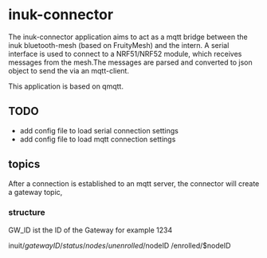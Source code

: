 # inuk-connector

The inuk-connector application aims to act as a mqtt bridge between the inuk bluetooth-mesh (based on FruityMesh) and the intern.
A serial interface is used to connect to a NRF51/NRF52 module, which receives messages from the mesh.The messages are parsed and
converted to json object to send the via an mqtt-client.

This application is based on qmqtt.

## TODO
- add config file to load serial connection settings
- add config file to load mqtt connection settings

## topics

After a connection is established to an mqtt server, the connector will create a gateway topic,

### structure

GW_ID ist the ID of the Gateway for example 1234

inuit/$gatewayID
                /status
                /nodes
                       /unenrolled/$nodeID
                       /enrolled/$nodeID





